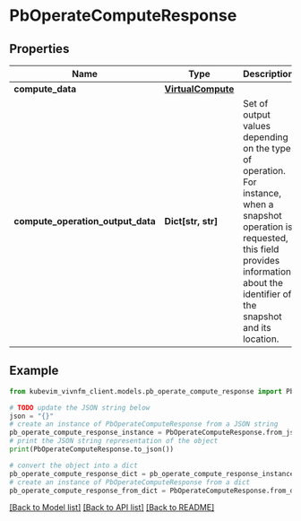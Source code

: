 # PbOperateComputeResponse


## Properties

Name | Type | Description | Notes
------------ | ------------- | ------------- | -------------
**compute_data** | [**VirtualCompute**](VirtualCompute.md) |  | 
**compute_operation_output_data** | **Dict[str, str]** | Set of output values depending on the type of operation. For instance, when a snapshot operation is requested, this field provides information about the identifier of the snapshot and its location. | [optional] 

## Example

```python
from kubevim_vivnfm_client.models.pb_operate_compute_response import PbOperateComputeResponse

# TODO update the JSON string below
json = "{}"
# create an instance of PbOperateComputeResponse from a JSON string
pb_operate_compute_response_instance = PbOperateComputeResponse.from_json(json)
# print the JSON string representation of the object
print(PbOperateComputeResponse.to_json())

# convert the object into a dict
pb_operate_compute_response_dict = pb_operate_compute_response_instance.to_dict()
# create an instance of PbOperateComputeResponse from a dict
pb_operate_compute_response_from_dict = PbOperateComputeResponse.from_dict(pb_operate_compute_response_dict)
```
[[Back to Model list]](../README.md#documentation-for-models) [[Back to API list]](../README.md#documentation-for-api-endpoints) [[Back to README]](../README.md)



